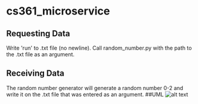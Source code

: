 # cs361_microservice
## Requesting Data
Write 'run' to .txt file (no newline). Call random_number.py with the path to the .txt file as an argument.
## Receiving Data
The random number generator will generate a random number 0-2 and write it on the .txt file that was entered as an argument.
##UML
![alt text](https://github.com/boswelas/cs361_microservice/blob/main/image.jpg?raw=true)
